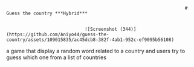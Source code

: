                                                                       # Guess the country ***Hybrid***


                                 ![Screenshot (344)](https://github.com/Aniyo44/guess-the-country/assets/109015835/ac45dcb8-382f-4ab1-952c-ef9095b56108)



   a game that display a random word related to a country and users try to guess which one from a list of countries
